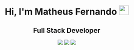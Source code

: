 <h1 align="center">Hi, I'm Matheus Fernando <img src="https://raw.githubusercontent.com/MartinHeinz/MartinHeinz/master/wave.gif" width="30px" height="30px"></h1>
<h2 align="center">Full Stack Developer</h2>

<div align="center">
  <a href="https://www.instagram.com/eomattporra/" target="_blank" class="ext" rel="noreferrer"><img src="https://img.shields.io/badge/-Instagram-%23E4405F?style=for-the-badge&logo=instagram&logoColor=white" target="_blank" class="ext" rel="noreferrer"></a>
  <a href="https://www.linkedin.com/in/mathfdev/" target="_blank" class="ext" rel="noreferrer"><img src="https://img.shields.io/badge/-LinkedIn-%230077B5?style=for-the-badge&logo=linkedin&logoColor=white" target="_blank" class="ext" rel="noreferrer"></a>
   <a href="https://www.linkedin.com/in/mathfdev/" target="_blank" class="ext" rel="noreferrer"><img src="https://img.shields.io/badge/-PORTFOLIO-%353b3Ac?style=for-the-badge&logo=react&logoColor=white" target="_blank" class="ext" rel="noreferrer"></a>
</div>
